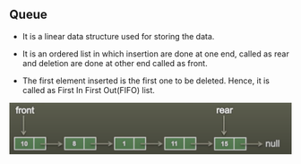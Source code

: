 ## Queue

- It is a linear data structure used for storing the data.

- It is an ordered list in which insertion are done at one end, called as rear and deletion are done at other end called as front.

- The first element inserted is the first one to be deleted. Hence, it is called as First In First Out(FIFO) list.

![alt text](image.png)